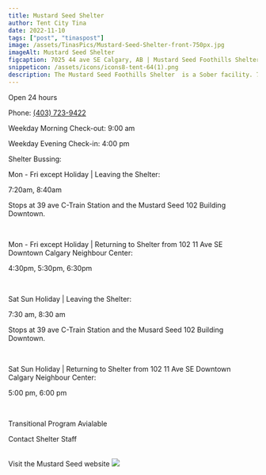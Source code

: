 ```yaml
---
title: Mustard Seed Shelter
author: Tent City Tina
date: 2022-11-10
tags: ["post", "tinaspost"]
image: /assets/TinasPics/Mustard-Seed-Shelter-front-750px.jpg
imageAlt: Mustard Seed Shelter
figcaption: 7025 44 ave SE Calgary, AB | Mustard Seed Foothills Shelter 
snippeticon: /assets/icons/icons8-tent-64(1).png
description: The Mustard Seed Foothills Shelter  is a Sober facility. 7025 44 ave SE Calgary, AB T2C 4E8
---
```

<p class="subHeader">
Open 24 hours
</p>
Phone: <a href="tel:403-723-9422">(403) 723-9422</a>

Weekday Morning Check-out: 9:00 am

Weekday Evening Check-in: 4:00 pm

<div class="post__body">
<p class="subHeader">
Shelter Bussing:
</p>

<p>
Mon - Fri except Holiday | Leaving the Shelter: 
</p>
<p>
7:20am, 8:40am
</p>
<p>
Stops at 39 ave C-Train Station and the Mustard Seed 102 Building Downtown.
</p>
<br>
<p>
Mon - Fri except Holiday | Returning to Shelter from 102 11 Ave SE Downtown Calgary Neighbour Center:
</p>
<p>
4:30pm, 5:30pm, 6:30pm
</p>
<br>
<p>
Sat Sun Holiday | Leaving the Shelter:
</p>
<p>
7:30 am, 8:30 am
</p>
<p>
Stops at 39 ave C-Train Station and the Musard Seed 102 Building Downtown.
</p>
<br>
<p>
Sat Sun Holiday | Returning to Shelter from 102 11 Ave SE Downtown Calgary Neighbour Center:
</p>
<p>
5:00 pm, 6:00 pm
</p>

<br>
<p class="subHeader">
Transitional Program Avialable
</p>
<p>
Contact Shelter Staff
</p>

<br>
<div class="post__link">
Visit the Mustard Seed website
<a class="" href="https://theseed.ca" target="_blank"><img src="/assets/TinasPics/Mustard Seed Logo.jpg"></a>
</div>